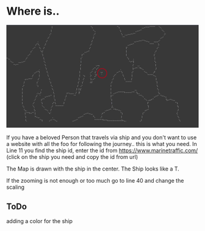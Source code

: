 # Where is..
![Ship](ship2.jpg)

If you have a beloved Person that travels via ship and you don't want to use a website with all the foo for following the journey.. this is what you need.
In Line 11 you find the ship id, enter the id from https://www.marinetraffic.com/ (click on the ship you need and copy the id from url)

The Map is drawn with the ship in the center. The Ship looks like a T.

If the zooming is not enough or too much go to line 40 and change the scaling

## ToDo
adding a color for the ship
